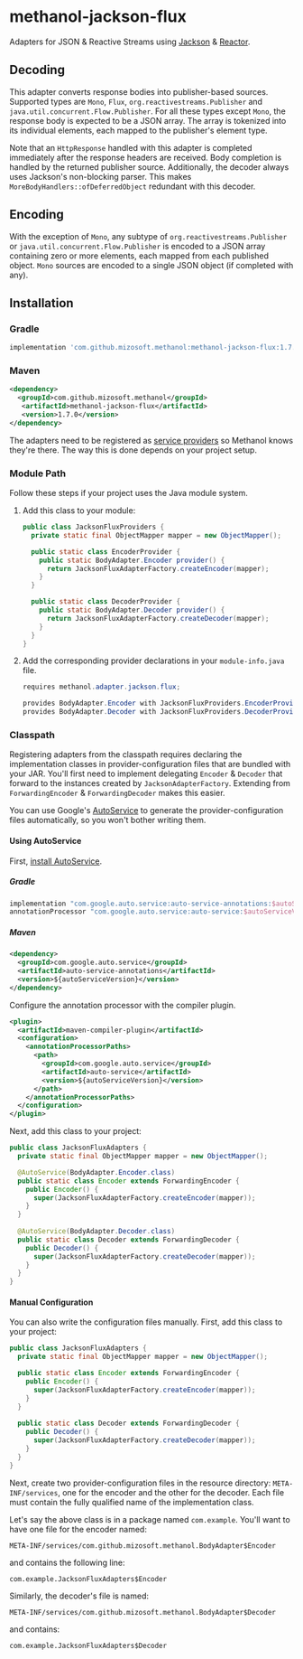 # methanol-jackson-flux

Adapters for JSON & Reactive Streams using [Jackson][jackson] & [Reactor][reactor].

## Decoding

This adapter converts response bodies into publisher-based sources. Supported types are
`Mono`, `Flux`, `org.reactivestreams.Publisher` and `java.util.concurrent.Flow.Publisher`. For all
these types except `Mono`, the response body is expected to be a JSON array. The array is tokenized
into its individual elements, each mapped to the publisher's element type.

Note that an `HttpResponse` handled with this adapter is completed immediately after the response headers
are received. Body completion is handled by the returned publisher source. Additionally, the decoder
always uses Jackson's non-blocking parser. This makes `MoreBodyHandlers::ofDeferredObject` redundant
with this decoder.

## Encoding

With the exception of `Mono`, any subtype of `org.reactivestreams.Publisher` or
`java.util.concurrent.Flow.Publisher` is encoded to a JSON array containing zero or more elements, each mapped from each published object.
`Mono` sources are encoded to a single JSON object (if completed with any).

## Installation

### Gradle

```gradle
implementation 'com.github.mizosoft.methanol:methanol-jackson-flux:1.7.0'
```

### Maven

```xml
<dependency>
  <groupId>com.github.mizosoft.methanol</groupId>
   <artifactId>methanol-jackson-flux</artifactId>
   <version>1.7.0</version>
</dependency>
```

The adapters need to be registered as [service providers][serviceloader_javadoc] so Methanol knows they're there.
The way this is done depends on your project setup.

### Module Path

Follow these steps if your project uses the Java module system.

1. Add this class to your module:

    ```java
    public class JacksonFluxProviders {
      private static final ObjectMapper mapper = new ObjectMapper();
 
      public static class EncoderProvider {
        public static BodyAdapter.Encoder provider() {
          return JacksonFluxAdapterFactory.createEncoder(mapper);
        }
      }
   
      public static class DecoderProvider {
        public static BodyAdapter.Decoder provider() {
          return JacksonFluxAdapterFactory.createDecoder(mapper);
        }
      }
    }
    ```

2. Add the corresponding provider declarations in your `module-info.java` file.

    ```java
    requires methanol.adapter.jackson.flux;
   
    provides BodyAdapter.Encoder with JacksonFluxProviders.EncoderProvider;
    provides BodyAdapter.Decoder with JacksonFluxProviders.DecoderProvider;
    ```

### Classpath

Registering adapters from the classpath requires declaring the implementation classes in provider-configuration
files that are bundled with your JAR. You'll first need to implement delegating `Encoder` & `Decoder`
that forward to the instances created by `JacksonAdapterFactory`. Extending from `ForwardingEncoder` &
`ForwardingDecoder` makes this easier.

You can use Google's [AutoService][autoservice] to generate the provider-configuration files automatically,
so you won't bother writing them.

#### Using AutoService

First, [install AutoService][autoservice_getting_started].

##### Gradle

```gradle
implementation "com.google.auto.service:auto-service-annotations:$autoServiceVersion"
annotationProcessor "com.google.auto.service:auto-service:$autoServiceVersion"
```

##### Maven

```xml
<dependency>
  <groupId>com.google.auto.service</groupId>
  <artifactId>auto-service-annotations</artifactId>
  <version>${autoServiceVersion}</version>
</dependency>
```

Configure the annotation processor with the compiler plugin.

```xml
<plugin>
  <artifactId>maven-compiler-plugin</artifactId>
  <configuration>
    <annotationProcessorPaths>
      <path>
        <groupId>com.google.auto.service</groupId>
        <artifactId>auto-service</artifactId>
        <version>${autoServiceVersion}</version>
      </path>
    </annotationProcessorPaths>
  </configuration>
</plugin>
```

Next, add this class to your project:

```java
public class JacksonFluxAdapters {
  private static final ObjectMapper mapper = new ObjectMapper();

  @AutoService(BodyAdapter.Encoder.class)
  public static class Encoder extends ForwardingEncoder {
    public Encoder() {
      super(JacksonFluxAdapterFactory.createEncoder(mapper));
    }
  }
  
  @AutoService(BodyAdapter.Decoder.class)
  public static class Decoder extends ForwardingDecoder {
    public Decoder() {
      super(JacksonFluxAdapterFactory.createDecoder(mapper));
    }
  }
}
```

#### Manual Configuration

You can also write the configuration files manually. First, add this class to your project:

```java
public class JacksonFluxAdapters {
  private static final ObjectMapper mapper = new ObjectMapper();

  public static class Encoder extends ForwardingEncoder {
    public Encoder() {
      super(JacksonFluxAdapterFactory.createEncoder(mapper));
    }
  }
  
  public static class Decoder extends ForwardingDecoder {
    public Decoder() {
      super(JacksonFluxAdapterFactory.createDecoder(mapper));
    }
  }
}
```

Next, create two provider-configuration files in the resource directory: `META-INF/services`,
one for the encoder and the other for the decoder. Each file must contain the fully qualified
name of the implementation class.

Let's say the above class is in a package named `com.example`. You'll want to have one file for the
encoder named:

```
META-INF/services/com.github.mizosoft.methanol.BodyAdapter$Encoder
```

and contains the following line:

```
com.example.JacksonFluxAdapters$Encoder
```

Similarly, the decoder's file is named:

```
META-INF/services/com.github.mizosoft.methanol.BodyAdapter$Decoder
```

and contains:

```
com.example.JacksonFluxAdapters$Decoder
```

[jackson]: https://github.com/FasterXML/jackson
[reactor]: https://github.com/reactor/reactor-core
[autoservice]: https://github.com/google/auto/tree/master/service
[autoservice_getting_started]: https://github.com/google/auto/tree/master/service#getting-started
[serviceloader_javadoc]: https://docs.oracle.com/en/java/javase/11/docs/api/java.base/java/util/ServiceLoader.html
